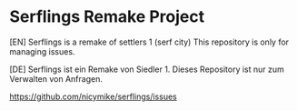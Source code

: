 # Serflings Remake Project

[EN] Serflings is a remake of settlers 1 (serf city)
This repository is only for managing issues.

[DE] Serflings ist ein Remake von Siedler 1.
Dieses Repository ist nur zum Verwalten von Anfragen.

https://github.com/nicymike/serflings/issues
